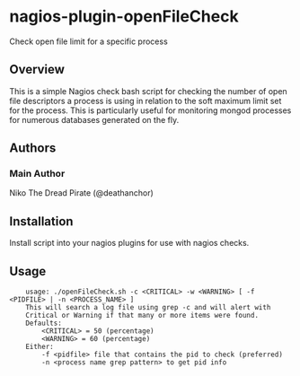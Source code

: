 # nagios-plugin-openFileCheck

Check open file limit for a specific process

## Overview

This is a simple Nagios check bash script for checking the number of open file descriptors a process is using in relation to the soft maximum limit set for the process. This is particularly useful for monitoring mongod processes for numerous databases generated on the fly.

## Authors

### Main Author

Niko The Dread Pirate (@deathanchor)

## Installation

Install script into your nagios plugins for use with nagios checks.

## Usage

```
	usage: ./openFileCheck.sh -c <CRITICAL> -w <WARNING> [ -f <PIDFILE> | -n <PROCESS_NAME> ]
	This will search a log file using grep -c and will alert with
	Critical or Warning if that many or more items were found.
	Defaults:
		<CRITICAL> = 50 (percentage)
		<WARNING> = 60 (percentage)
	Either:
		-f <pidfile> file that contains the pid to check (preferred)
		-n <process name grep pattern> to get pid info
```
